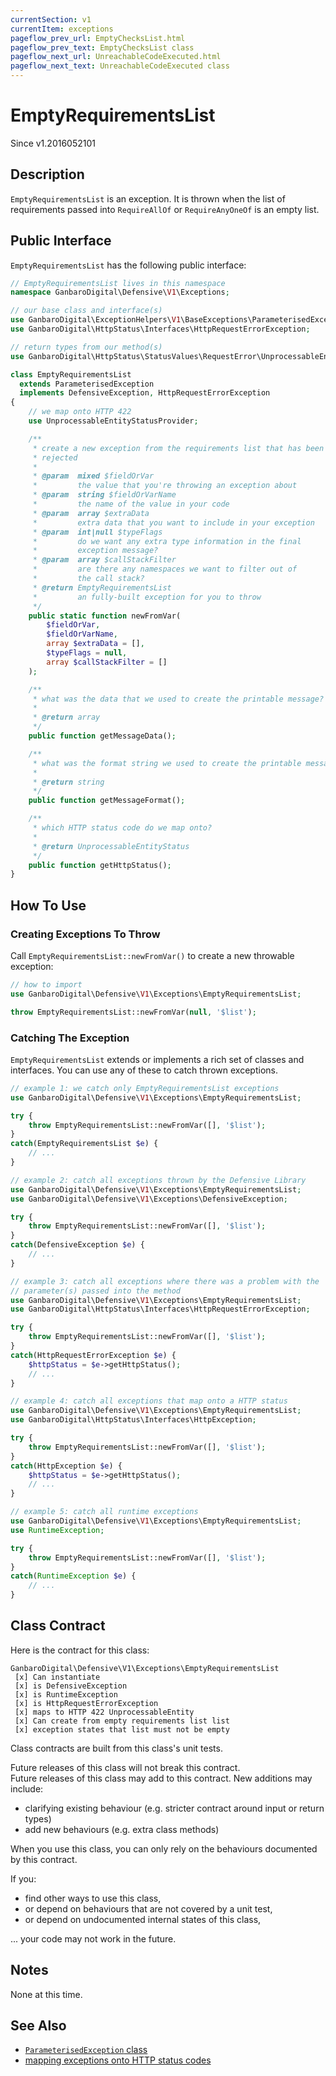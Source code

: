 ```yaml
---
currentSection: v1
currentItem: exceptions
pageflow_prev_url: EmptyChecksList.html
pageflow_prev_text: EmptyChecksList class
pageflow_next_url: UnreachableCodeExecuted.html
pageflow_next_text: UnreachableCodeExecuted class
---
```


# EmptyRequirementsList

<div class="callout info" markdown="1">
Since v1.2016052101
</div>

## Description

`EmptyRequirementsList` is an exception. It is thrown when the list of requirements passed into `RequireAllOf` or `RequireAnyOneOf` is an empty list.

## Public Interface

`EmptyRequirementsList` has the following public interface:

```php
// EmptyRequirementsList lives in this namespace
namespace GanbaroDigital\Defensive\V1\Exceptions;

// our base class and interface(s)
use GanbaroDigital\ExceptionHelpers\V1\BaseExceptions\ParameterisedException;
use GanbaroDigital\HttpStatus\Interfaces\HttpRequestErrorException;

// return types from our method(s)
use GanbaroDigital\HttpStatus\StatusValues\RequestError\UnprocessableEntityStatus;

class EmptyRequirementsList
  extends ParameterisedException
  implements DefensiveException, HttpRequestErrorException
{
    // we map onto HTTP 422
    use UnprocessableEntityStatusProvider;

    /**
     * create a new exception from the requirements list that has been
     * rejected
     *
     * @param  mixed $fieldOrVar
     *         the value that you're throwing an exception about
     * @param  string $fieldOrVarName
     *         the name of the value in your code
     * @param  array $extraData
     *         extra data that you want to include in your exception
     * @param  int|null $typeFlags
     *         do we want any extra type information in the final
     *         exception message?
     * @param  array $callStackFilter
     *         are there any namespaces we want to filter out of
     *         the call stack?
     * @return EmptyRequirementsList
     *         an fully-built exception for you to throw
     */
    public static function newFromVar(
        $fieldOrVar,
        $fieldOrVarName,
        array $extraData = [],
        $typeFlags = null,
        array $callStackFilter = []
    );

    /**
     * what was the data that we used to create the printable message?
     *
     * @return array
     */
    public function getMessageData();

    /**
     * what was the format string we used to create the printable message?
     *
     * @return string
     */
    public function getMessageFormat();

    /**
     * which HTTP status code do we map onto?
     *
     * @return UnprocessableEntityStatus
     */
    public function getHttpStatus();
}

```

## How To Use

### Creating Exceptions To Throw

Call `EmptyRequirementsList::newFromVar()` to create a new throwable exception:

```php
// how to import
use GanbaroDigital\Defensive\V1\Exceptions\EmptyRequirementsList;

throw EmptyRequirementsList::newFromVar(null, '$list');
```

### Catching The Exception

`EmptyRequirementsList` extends or implements a rich set of classes and interfaces. You can use any of these to catch thrown exceptions.

```php
// example 1: we catch only EmptyRequirementsList exceptions
use GanbaroDigital\Defensive\V1\Exceptions\EmptyRequirementsList;

try {
    throw EmptyRequirementsList::newFromVar([], '$list');
}
catch(EmptyRequirementsList $e) {
    // ...
}
```

```php
// example 2: catch all exceptions thrown by the Defensive Library
use GanbaroDigital\Defensive\V1\Exceptions\EmptyRequirementsList;
use GanbaroDigital\Defensive\V1\Exceptions\DefensiveException;

try {
    throw EmptyRequirementsList::newFromVar([], '$list');
}
catch(DefensiveException $e) {
    // ...
}
```

```php
// example 3: catch all exceptions where there was a problem with the
// parameter(s) passed into the method
use GanbaroDigital\Defensive\V1\Exceptions\EmptyRequirementsList;
use GanbaroDigital\HttpStatus\Interfaces\HttpRequestErrorException;

try {
    throw EmptyRequirementsList::newFromVar([], '$list');
}
catch(HttpRequestErrorException $e) {
    $httpStatus = $e->getHttpStatus();
    // ...
}
```

```php
// example 4: catch all exceptions that map onto a HTTP status
use GanbaroDigital\Defensive\V1\Exceptions\EmptyRequirementsList;
use GanbaroDigital\HttpStatus\Interfaces\HttpException;

try {
    throw EmptyRequirementsList::newFromVar([], '$list');
}
catch(HttpException $e) {
    $httpStatus = $e->getHttpStatus();
    // ...
}
```

```php
// example 5: catch all runtime exceptions
use GanbaroDigital\Defensive\V1\Exceptions\EmptyRequirementsList;
use RuntimeException;

try {
    throw EmptyRequirementsList::newFromVar([], '$list');
}
catch(RuntimeException $e) {
    // ...
}
```

## Class Contract

Here is the contract for this class:

    GanbaroDigital\Defensive\V1\Exceptions\EmptyRequirementsList
     [x] Can instantiate
     [x] is DefensiveException
     [x] is RuntimeException
     [x] is HttpRequestErrorException
     [x] maps to HTTP 422 UnprocessableEntity
     [x] Can create from empty requirements list list
     [x] exception states that list must not be empty

Class contracts are built from this class's unit tests.

<div class="callout success">
Future releases of this class will not break this contract.
</div>

<div class="callout info" markdown="1">
Future releases of this class may add to this contract. New additions may include:

* clarifying existing behaviour (e.g. stricter contract around input or return types)
* add new behaviours (e.g. extra class methods)
</div>

<div class="callout warning" markdown="1">
When you use this class, you can only rely on the behaviours documented by this contract.

If you:

* find other ways to use this class,
* or depend on behaviours that are not covered by a unit test,
* or depend on undocumented internal states of this class,

... your code may not work in the future.
</div>

## Notes

None at this time.

## See Also

* [`ParameterisedException` class](http://ganbarodigital.github.io/php-mv-exception-helpers/V1/BaseExceptions/ParameterisedException.html)
* [mapping exceptions onto HTTP status codes](http://ganbarodigital.github.io/php-http-status/usage/http-exceptions.html)

